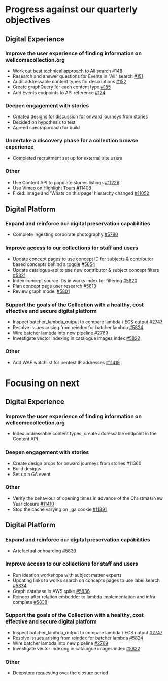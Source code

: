 # Progress against our quarterly objectives
## Digital Experience
### Improve the user experience of finding information on wellcomecollection.org
- Work out best technical approach to All search [#148](https://github.com/wellcomecollection/content-api/issues/148)
- Research and answer questions for Events in "All" search [#151](https://github.com/wellcomecollection/content-api/issues/151)
- Audit addressable content types for descriptions [#152](https://github.com/wellcomecollection/content-api/issues/152)
- Create graphQuery for each content type [#155](https://github.com/wellcomecollection/content-api/issues/155)
- Add Events endpoints to API reference [#124](https://github.com/wellcomecollection/content-api/issues/124)

### Deepen engagement with stories
-	Created designs for discussion for onward journeys from stories
-	Decided on hypothesis to test
-	Agreed spec/approach for build

### Undertake a discovery phase for a collection browse experience
-	Completed recruitment set up for external site users

### Other
- Use Content API to populate stories listings [#11226](https://github.com/wellcomecollection/wellcomecollection.org/issues/11226)
- Use Vimeo on Highlight Tours [#11408](https://github.com/wellcomecollection/wellcomecollection.org/issues/11408)
- Fixed: Image and 'Whats on this page' hierarchy changed [#11052](https://github.com/wellcomecollection/wellcomecollection.org/issues/11052)

## Digital Platform
### Expand and reinforce our digital preservation capabilities
-	Complete ingesting corporate photography [#5790](https://github.com/wellcomecollection/platform/issues/5790)

### Improve access to our collections for staff and users
- Update concept pages to use concept ID for subjects & contributor based concepts behind a [toggle](https://dash.wellcomecollection.org/toggles/) [#5654](https://github.com/wellcomecollection/platform/issues/5654)
- Update catalogue-api to use new contributor & subject concept filters [#5821](https://github.com/wellcomecollection/platform/issues/5821)
- Index concept source IDs in works index for filtering [#5820](https://github.com/wellcomecollection/platform/issues/5820)
- Plan concept page user research [#5813](https://github.com/wellcomecollection/platform/issues/5813)
- Review graph model [#5801](https://github.com/wellcomecollection/platform/issues/5801)

### Support the goals of the Collection with a healthy, cost effective and secure digital platform
- Inspect batcher_lambda_output to compare lambda / ECS output [#2747](https://github.com/wellcomecollection/catalogue-pipeline/issues/2747)
- Resolve issues arising from reindex for batcher lambda [#5824](https://github.com/wellcomecollection/platform/issues/5824)
- Wire batcher lambda into new pipeline [#2769](https://github.com/wellcomecollection/catalogue-pipeline/issues/2769)
- Investigate vector indexing in catalogue images index [#5822](https://github.com/wellcomecollection/platform/issues/5822)

### Other
- Add WAF watchlist for pentest IP addresses [#11419](https://github.com/wellcomecollection/wellcomecollection.org/pull/11419)


# Focusing on next
## Digital Experience
### Improve the user experience of finding information on wellcomecollection.org
- Index addressable content types, create addressable endpoint in the Content API

### Deepen engagement with stories
-	Create design props for onward journeys from stories #11360
-	Build designs
-	Set up a GA event

### Other
- Verify the behaviour of opening times in advance of the Christmas/New Year closure [#11410](https://github.com/wellcomecollection/wellcomecollection.org/issues/11410)
- Stop the cache varying on _ga cookie [#11391](https://github.com/wellcomecollection/wellcomecollection.org/issues/11391)

## Digital Platform
### Expand and reinforce our digital preservation capabilities
-	Artefactual onboarding [#5839](https://github.com/wellcomecollection/platform/issues/5839)

### Improve access to our collections for staff and users
- Run ideation workshops with subject matter experts
- Updating links to works search on concepts pages to use label search [#5834](https://github.com/wellcomecollection/platform/issues/5834)
- Graph database in AWS spike [#5836](https://github.com/wellcomecollection/platform/issues/5836)
- Reindex after relation embedder to lambda implementation and infra complete [#5838](https://github.com/wellcomecollection/platform/issues/5838)

### Support the goals of the Collection with a healthy, cost effective and secure digital platform
- Inspect batcher_lambda_output to compare lambda / ECS output [#2747](https://github.com/wellcomecollection/catalogue-pipeline/issues/2747)
- Resolve issues arising from reindex for batcher lambda [#5824](https://github.com/wellcomecollection/platform/issues/5824)
- Wire batcher lambda into new pipeline [#2769](https://github.com/wellcomecollection/catalogue-pipeline/issues/2769)
- Investigate vector indexing in catalogue images index [#5822](https://github.com/wellcomecollection/platform/issues/5822)

### Other
- Deepstore requesting over the closure period
